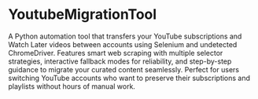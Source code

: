# YoutubeMigrationTool
A Python automation tool that transfers your YouTube subscriptions and Watch Later videos between accounts using Selenium and undetected ChromeDriver. Features smart web scraping with multiple selector strategies, interactive fallback modes for reliability, and step-by-step guidance to migrate your curated content seamlessly. Perfect for users switching YouTube accounts who want to preserve their subscriptions and playlists without hours of manual work.
